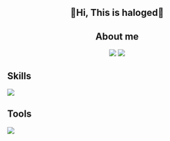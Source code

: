 <dev style="text-align: center;">
<h2>👋Hi, This is haloged👋</h2>
<h2>About me</h2>
<p><img src="https://github-readme-stats.vercel.app/api?username=haloged&theme=tokyonight&count_private=true&show_icons=true">               
<img src="https://github-readme-stats.vercel.app/api/top-langs/?username=haloged&theme=tokyonight&layout=compact"></p>
</dev>
<dev>
  <h2>Skills</h2>
  <img src="https://skillicons.dev/icons?i=html,js,css,python,c,cs,cpp,nodejs,vue,go,php,java,react">
</dev>
<dev>
  <h2>Tools</h2>
  <img src="https://skillicons.dev/icons?i=vscode,git,markdown,vercel,vim,visualstudio,github,unity,unreal">
</dev>
